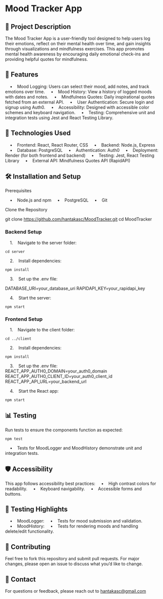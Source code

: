 # Mood Tracker App

## 📝 Project Description

The Mood Tracker App is a user-friendly tool designed to help users log their emotions, reflect on their mental health over time, and gain insights through visualizations and mindfulness exercises. This app promotes mental health awareness by encouraging daily emotional check-ins and providing helpful quotes for mindfulness.

## 🌟 Features

    •    Mood Logging: Users can select their mood, add notes, and track emotions over time.
    •    Mood History: View a history of logged moods with dates and notes.
    •    Mindfulness Quotes: Daily inspirational quotes fetched from an external API.
    •    User Authentication: Secure login and signup using Auth0.
    •    Accessibility: Designed with accessible color schemes and keyboard navigation.
    •    Testing: Comprehensive unit and integration tests using Jest and React Testing Library.

## 🚀 Technologies Used

    •    Frontend: React, React Router, CSS
    •    Backend: Node.js, Express
    •    Database: PostgreSQL
    •    Authentication: Auth0
    •    Deployment: Render (for both frontend and backend)
    •    Testing: Jest, React Testing Library
    •    External API: Mindfulness Quotes API (RapidAPI)

## 🛠️ Installation and Setup

Prerequisites

    •    Node.js and npm
    •    PostgreSQL
    •    Git

Clone the Repository

git clone https://github.com/hantakasc/MoodTracker.git
cd MoodTracker

### Backend Setup

    1.    Navigate to the server folder:

```cd server```


    2.    Install dependencies:

```npm install```


    3.    Set up the .env file:

DATABASE_URI=your_database_uri
RAPIDAPI_KEY=your_rapidapi_key


    4.    Start the server:

```npm start```



### Frontend Setup

    1.    Navigate to the client folder:

```cd ../client```


    2.    Install dependencies:

```npm install```


    3.    Set up the .env file:
REACT_APP_AUTH0_DOMAIN=your_auth0_domain
REACT_APP_AUTH0_CLIENT_ID=your_auth0_client_id
REACT_APP_API_URL=your_backend_url


    4.    Start the React app:

```npm start```

## 📊 Testing

Run tests to ensure the components function as expected:

```npm test```

    •    Tests for MoodLogger and MoodHistory demonstrate unit and integration tests.


## 🛡️ Accessibility

This app follows accessibility best practices:
    •    High contrast colors for readability.
    •    Keyboard navigability.
    •    Accessible forms and buttons.

## 🧪 Testing Highlights

    •    MoodLogger:
    •    Tests for mood submission and validation.
    •    MoodHistory:
    •    Tests for rendering moods and handling delete/edit functionality.

## 🤝 Contributing

Feel free to fork this repository and submit pull requests. For major changes, please open an issue to discuss what you’d like to change.

## 📧 Contact

For questions or feedback, please reach out to hantakasc@gmail.com
